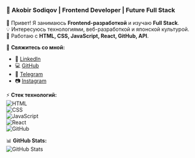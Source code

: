 ### 🚀 Akobir Sodiqov | Frontend Developer | Future Full Stack

👋 Привет! Я занимаюсь **Frontend-разработкой** и изучаю **Full Stack**.  
💡 Интересуюсь технологиями, веб-разработкой и японской культурой.  
📌 Работаю с **HTML, CSS, JavaScript, React, GitHub, API**.  

🔗 **Свяжитесь со мной:**  
- 💼 [LinkedIn](https://www.linkedin.com/in/akobir-sodiqov-560a6a258)  
- 💻 [GitHub](https://github.com/Sodiqov02)  
- 📱 [Telegram](https://t.me/web_dev_002)  
- 📷 [Instagram](https://www.instagram.com/hacker_ronin/)  

⚡ **Стек технологий:**  
![HTML](https://img.shields.io/badge/HTML5-orange?style=for-the-badge&logo=html5)  
![CSS](https://img.shields.io/badge/CSS3-blue?style=for-the-badge&logo=css3)  
![JavaScript](https://img.shields.io/badge/JavaScript-yellow?style=for-the-badge&logo=javascript)  
![React](https://img.shields.io/badge/React-blue?style=for-the-badge&logo=react)  
![GitHub](https://img.shields.io/badge/GitHub-black?style=for-the-badge&logo=github)  

📊 **GitHub Stats:**  
![GitHub Stats](https://github-readme-stats.vercel.app/api?username=Sodiqov02&show_icons=true&theme=radical)
